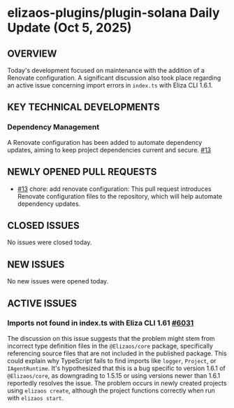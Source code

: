 # elizaos-plugins/plugin-solana Daily Update (Oct 5, 2025)
## OVERVIEW 
Today's development focused on maintenance with the addition of a Renovate configuration. A significant discussion also took place regarding an active issue concerning import errors in `index.ts` with Eliza CLI 1.6.1.

## KEY TECHNICAL DEVELOPMENTS

### Dependency Management
A Renovate configuration has been added to automate dependency updates, aiming to keep project dependencies current and secure. [#13](https://github.com/elizaos-plugins/plugin-solana/pull/13)

## NEWLY OPENED PULL REQUESTS
- [#13](https://github.com/elizaos-plugins/plugin-solana/pull/13) chore: add renovate configuration: This pull request introduces Renovate configuration files to the repository, which will help automate dependency updates.

## CLOSED ISSUES
No issues were closed today.

## NEW ISSUES
No new issues were opened today.

## ACTIVE ISSUES
### Imports not found in index.ts with Eliza CLI 1.61 [#6031](https://github.com/elizaos-plugins/plugin-solana/issues/6031)
The discussion on this issue suggests that the problem might stem from incorrect type definition files in the `@Elizaos/core` package, specifically referencing source files that are not included in the published package. This could explain why TypeScript fails to find imports like `logger`, `Project`, or `IAgentRuntime`. It's hypothesized that this is a bug specific to version 1.6.1 of `@Elizaos/core`, as downgrading to 1.5.15 or using versions newer than 1.6.1 reportedly resolves the issue. The problem occurs in newly created projects using `elizaos create`, although the project functions correctly when run with `elizaos start`.